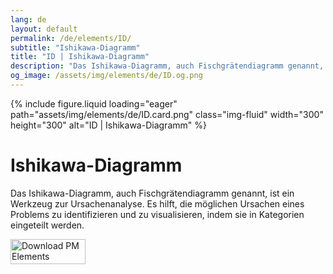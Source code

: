 ```yaml
---
lang: de
layout: default
permalink: /de/elements/ID/
subtitle: "Ishikawa-Diagramm"
title: "ID | Ishikawa-Diagramm"
description: "Das Ishikawa-Diagramm, auch Fischgrätendiagramm genannt, ist ein Werkzeug zur Ursachenanalyse. Es hilft, die möglichen Ursachen eines Problems zu identifizieren und zu visualisieren, indem sie in Kategorien eingeteilt werden."
og_image: /assets/img/elements/de/ID.og.png
---
```


{% include figure.liquid loading="eager" path="assets/img/elements/de/ID.card.png" class="img-fluid" width="300" height="300" alt="ID | Ishikawa-Diagramm" %}

# Ishikawa-Diagramm

Das Ishikawa-Diagramm, auch Fischgrätendiagramm genannt, ist ein Werkzeug zur Ursachenanalyse. Es hilft, die möglichen Ursachen eines Problems zu identifizieren und zu visualisieren, indem sie in Kategorien eingeteilt werden.

<a href="https://apps.apple.com/app/apple-store/id6738084498?pt=127441684&ct=website&mt=8">
  <img src="{{ "assets/img/en/appstore.png" | relative_url }}" width="120" height="40" alt="Download PM Elements">
</a>
